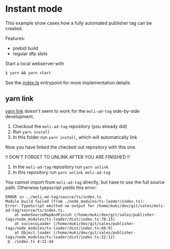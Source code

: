 # Instant mode

This example show cases how a fully automated publisher tag can be created.

Features:

- prebid build
- regular dfp slots

Start a local webserver with

```bash
$ yarn && yarn start
```

See the [index.ts](index.ts) entrypoint for more implementation details

## yarn link

[yarn link](https://yarnpkg.com/lang/en/docs/cli/link/) doesn't seem to work for the `moli-ad-tag` side-by-side development.

1. Checkout the `moli-ad-tag` repository (you already did)
2. Run `yarn install`
3. In this folder run `yarn install`, which will automatically link

Now you have linked the checked out repository with this one.

!! DON'T FORGET TO UNLINK AFTER YOU ARE FINISHED !!

1. In the `moli-ad-tag` repository run `yarn unlink`
2. In this repository run `yarn unlink moli-ad-tag`


You cannot import from `moli-ad-tag` directly, but have to use the full source path.
Otherwise tyepscript yields this error:

```
ERROR in ../moli-ad-tag/source/ts/index.ts
Module build failed (from ./node_modules/ts-loader/index.ts):
Error: TypeScript emitted no output for /home/muki/dev/git/sales/moli-ad-tag/source/ts/index.ts.
    at makeSourceMapAndFinish (/home/muki/dev/git/sales/publisher-tags/node_modules/ts-loader/dist/index.ts:78:15)
    at successLoader (/home/muki/dev/git/sales/publisher-tags/node_modules/ts-loader/dist/index.ts:68:9)
    at Object.loader (/home/muki/dev/git/sales/publisher-tags/node_modules/ts-loader/dist/index.ts:22:12)
 @ ./index.ts 4:22-44
```

